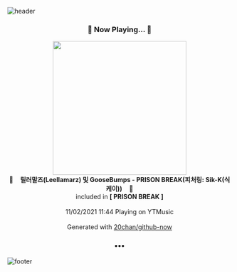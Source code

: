 ![header](https://capsule-render.vercel.app/api?type=wave&height=170&section=header&text=Hi.%20I'm%20SHIFT&fontColor=090707&fontAlignX=45&fontAlignY=65&fontSize=100)

<h3 align="center">🎵 Now Playing... 🎵</h3>
<p align="center">
  <a href="https://music.youtube.com/watch?v=M8Cz6PzjvU4">
    <img width="300" src="https://lh3.googleusercontent.com/bS66mp-3rwukRIVoXaRQx3-NWOJZNuf7IIL5l2AH5eXOiAZ_FefKj68ti4gWaul6yELzHI9mXZd9VnskFg">
  </a>
  <br>
  🎵&nbsp&nbsp&nbsp <b>릴러말즈(Leellamarz) 및 GooseBumps - PRISON BREAK(피처링: Sik-K(식케이))</b> &nbsp&nbsp&nbsp🎵
  <br>
  included in <b>[ PRISON BREAK ]</b>
  
  <br />
  <br />
  11/02/2021 11:44 Playing on YTMusic
  <br />
  <br />
  Generated with <a href="https://github.com/20chan/github-now">20chan/github-now</a>
</p>

<h3 align="center">•••</h3>

![footer](https://capsule-render.vercel.app/api?type=wave&height=150&section=footer)
